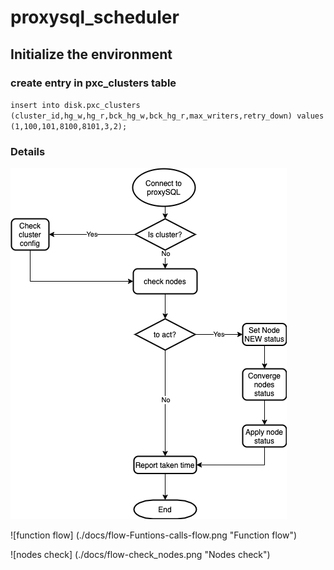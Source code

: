 # proxysql_scheduler

## Initialize the environment  


### create entry in pxc_clusters table
`insert into disk.pxc_clusters (cluster_id,hg_w,hg_r,bck_hg_w,bck_hg_r,max_writers,retry_down) values (1,100,101,8100,8101,3,2);`


### Details

![overview](./docs/flow-overall.png "overview")

![function flow] (./docs/flow-Funtions-calls-flow.png "Function flow")

![nodes check] (./docs/flow-check_nodes.png "Nodes check")
